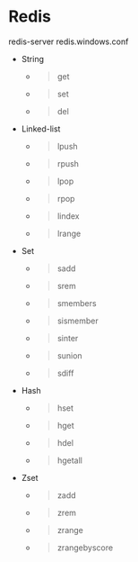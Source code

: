 # Redis

redis-server  redis.windows.conf

*  String
	* > get
	* > set 
	* > del

*  Linked-list
	* > lpush
	* > rpush
	* > lpop
	* > rpop
	* > lindex
	* > lrange

*  Set
	* > sadd
	* > srem
	* > smembers
	* > sismember
	* > sinter
	* > sunion
	* > sdiff

*  Hash
	* > hset
	* > hget
	* > hdel
	* > hgetall

*  Zset
	* > zadd
	* > zrem
	* > zrange
	* > zrangebyscore
